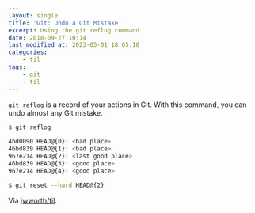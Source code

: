 ```yaml
---
layout: single
title: 'Git: Undo a Git Mistake'
excerpt: Using the git reflog command
date: 2018-09-27 10:14
last_modified_at: 2023-05-01 18:05:18
categories:
    - til
tags:
    - git
    - til
---
```


`git reflog` is a record of your actions in Git. With this command,
you can undo almost any Git mistake.

```bash
$ git reflog

4bd0090 HEAD@{0}: <bad place>
46bd839 HEAD@{1}: <bad place>
967e214 HEAD@{2}: <last good place>
46bd839 HEAD@{3}: <good place>
967e214 HEAD@{4}: <good place>

$ git reset --hard HEAD@{2}
```

Via [jwworth/til](https://github.com/jwworth/til).
